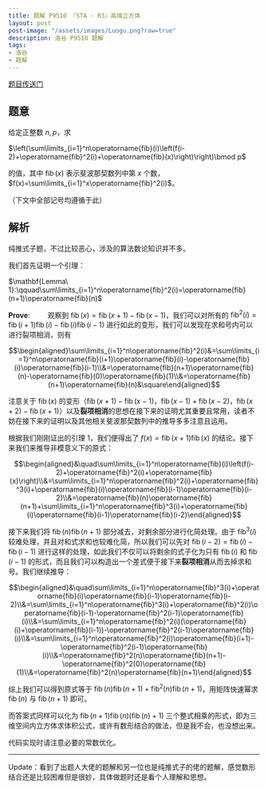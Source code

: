 ```yaml
---
title: 题解 P9510 『STA - R3』高维立方体
layout: post
post-image: "/assets/images/Luogu.png?raw=true"
description: 洛谷 P9510 题解
tags:
- 洛谷
- 题解
---
```


[题目传送门](https://www.luogu.com.cn/problem/P9510)

## 题意

给定正整数 $n,p$，求 

$\left(\sum\limits_{i=1}^n\operatorname{fib}(i)\left(f(i-2)+\operatorname{fib}^2(i)+\operatorname{fib}(x)\right)\right)\bmod p$

的值，其中 $\operatorname{fib}(x)$ 表示斐波那契数列中第 $x$ 个数，$f(x)=\sum\limits_{i=1}^x\operatorname{fib}^2(i)$。

（下文中全部记号均遵循于此）

## 解析

纯推式子题，不过比较恶心，涉及的算法数论知识并不多。

我们首先证明一个引理：

$\mathbf{Lemma\ 1}:\qquad\sum\limits_{i=1}^n\operatorname{fib}^2(i)=\operatorname{fib}(n+1)\operatorname{fib}(n)$

$\mathbf{Prove}:\qquad$ 观察到 $\operatorname{fib}(x)=\operatorname{fib}(x+1)-\operatorname{fib}(x-1)$，我们可以对所有的 $\operatorname{fib}^2(i)=\operatorname{fib}(i+1)\operatorname{fib}(i)-\operatorname{fib}(i)\operatorname{fib}(i-1)$ 进行如此的变形，我们可以发现在求和号内可以进行裂项相消，则有

$$\begin{aligned}\sum\limits_{i=1}^n\operatorname{fib}^2(i)&=\sum\limits_{i=1}^n\operatorname{fib}(i+1)\operatorname{fib}(i)-\operatorname{fib}(i)\operatorname{fib}(i-1)\\&=\operatorname{fib}(n+1)\operatorname{fib}(n)-\operatorname{fib}(0)\operatorname{fib}(1)\\&=\operatorname{fib}(n+1)\operatorname{fib}(n)&\square\end{aligned}$$

注意关于 $\operatorname{fib}(x)$ 的变形（$\operatorname{fib}(x+1)-\operatorname{fib}(x-1)$，$\operatorname{fib}(x-1)+\operatorname{fib}(x-2)$，$\operatorname{fib}(x+2)-\operatorname{fib}(x+1)$）以及**裂项相消**的思想在接下来的证明尤其重要且常用，读者不妨在接下来的证明以及其他相关斐波那契数列中的推导多多注意且运用。

根据我们刚刚证出的引理 $1$，我们便得出了 $f(x)=\operatorname{fib}(x+1)\operatorname{fib}(x)$ 的结论。接下来我们来推导非模意义下的原式：

$$\begin{aligned}&\quad\sum\limits_{i=1}^n\operatorname{fib}(i)\left(f(i-2)+\operatorname{fib}^2(i)+\operatorname{fib}(x)\right)\\&=\sum\limits_{i=1}^n\operatorname{fib}^2(i)+\operatorname{fib}^3(i)+\operatorname{fib}(i)\operatorname{fib}(i-1)\operatorname{fib}(i-2)\\&=\operatorname{fib}(n)\operatorname{fib}(n+1)+\sum\limits_{i=1}^n\operatorname{fib}^3(i)+\operatorname{fib}(i)\operatorname{fib}(i-1)\operatorname{fib}(i-2)\end{aligned}$$

接下来我们将 $\operatorname{fib}(n)\operatorname{fib}(n+1)$ 部分减去，对剩余部分进行化简处理。由于 $\operatorname{fib}^3(i)$ 较难处理，并且对和式求和也较难化简，所以我们可以先对 $\operatorname{fib}(i-2)=\operatorname{fib}(i)-\operatorname{fib}(i-1)$ 进行这样的处理，如此我们不仅可以将剩余的式子化为只有 $\operatorname{fib}(i)$ 和 $\operatorname{fib}(i-1)$ 的形式，而且我们可以构造出一个差式便于接下来**裂项相消**从而去掉求和号。我们继续推导：

$$\begin{aligned}&\quad\sum\limits_{i=1}^n\operatorname{fib}^3(i)+\operatorname{fib}(i)\operatorname{fib}(i-1)\operatorname{fib}(i-2)\\&=\sum\limits_{i=1}^n\operatorname{fib}^3(i)+\operatorname{fib}^2(i)\operatorname{fib}(i-1)-\operatorname{fib}^2(i-1)\operatorname{fib}(i)\\&=\sum\limits_{i=1}^n\operatorname{fib}^2(i)(\operatorname{fib}(i)+\operatorname{fib}(i-1))-\operatorname{fib}^2(i-1)\operatorname{fib}(i)\\&=\sum\limits_{i=1}^n\operatorname{fib}^2(i)\operatorname{fib}(i+1)-\operatorname{fib}^2(i-1)\operatorname{fib}(i)\\&=\operatorname{fib}^2(n)\operatorname{fib}(n+1)-\operatorname{fib}^2(0)\operatorname{fib}(1)\\&=\operatorname{fib}^2(n)\operatorname{fib}(n+1)\end{aligned}$$

综上我们可以得到原式等于 $\operatorname{fib}(n)\operatorname{fib}(n+1)+\operatorname{fib}^2(n)\operatorname{fib}(n+1)$，用矩阵快速幂求 $\operatorname{fib}(n)$ 与 $\operatorname{fib}(n+1)$ 即可。

而答案式同样可以化为 $\operatorname{fib}(n+1)\operatorname{fib}(n)(\operatorname{fib}(n)+1)$ 三个整式相乘的形式，即为三维空间内立方体求体积公式，或许有数形结合的做法，但是我不会，也没想出来。

代码实现时请注意必要的常数优化。

---

Update：看到了出题人大佬的题解和另一位也是纯推式子的佬的题解，感觉数形结合还是比较困难但是很妙，具体做题时还是看个人理解和思想。

